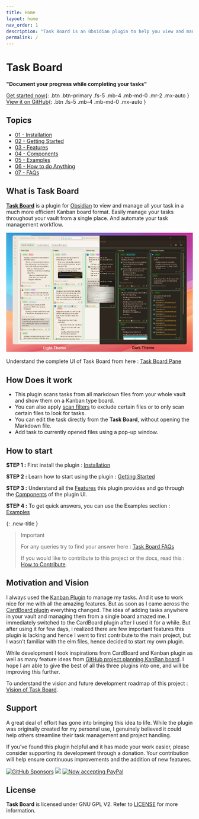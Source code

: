 ```yaml
---
title: Home
layout: home
nav_order: 1
description: "Task Board is an Obsidian plugin to help you view and manage all your tasks, throughout your vault from a single Kanban board."
permalink: /
---
```


# **Task Board**

**"Document your progress while completing your tasks"**

[Get started now](#how-to-start){: .btn .btn-primary .fs-5 .mb-4 .mb-md-0 .mr-2 .mx-auto }
[View it on GitHub](https://github.com/tu2-atmanand/Task-Board){: .btn .fs-5 .mb-4 .mb-md-0 .mx-auto }

## Topics

- [01 - Installation](./docs/Installation.md)
- [02 - Getting Started](./docs/Getting_Started.md)
- [03 - Features](./docs/Features/index.md)
- [04 - Components](./docs/Components/index.md)
- [05 - Examples](./docs/Examples/index.md)
- [06 - How to do Anything](./docs/How_To/index.md)
- [07 - FAQs](./docs/FAQs/index.md)

## **What is Task Board**

[**Task Board**](https://github.com/tu2-atmanand/Task-Board) is a plugin for [Obsidian](https://obsidian.md/) to view and manage all your task in a much more efficient Kanban board format. Easily manage your tasks throughout your vault from a single place. And automate your task management workflow.

![Task Board Thumbnail](./assets/TaskBoardThumbnail-2.png)

Understand the complete UI of Task Board from here : [Task Board Pane](./docs/Components/Task_Board_Pane.md)

## How Does it work

- This plugin scans tasks from all markdown files from your whole vault and show them on a Kanban type board.
- You can also apply [scan filters](./docs/Features/Filters_for_Scanning.md) to exclude certain files or to only scan certain files to look for tasks.
- You can edit the task directly from the **Task Board**, without opening the Markdown file.
- Add task to currently opened files using a pop-up window.

## How to start

**STEP 1 :** First install the plugin : [Installation](./docs/Installation.md)

**STEP 2 :** Learn how to start using the plugin : [Getting Started](./docs/Getting_Started.md)

**STEP 3 :** Understand all the [Features](./docs/Features/index.md) this plugin provides and go through the [Components](./docs/Components/index.md) of the plugin UI.

**STEP 4 :** To get quick answers, you can use the Examples section : [Examples](./docs/Examples/index.md)

{: .new-title }
> Important
>
> For any queries try to find your answer here : [Task Board FAQs](./docs/How_To/index.md)
>
> If you would like to contribute to this project or the docs, read this : [How to Contribute](./docs/Advanced/index.md).

## Motivation and Vision

I always used the [Kanban Plugin](https://github.com/mgmeyers/obsidian-kanban) to manage my tasks. And it use to work nice for me with all the amazing features. But as soon as I came across the [CardBoard plugin](obsidian://show-plugin?id=card-board) everything changed. The idea of adding tasks anywhere in your vault and managing them from a single board amazed me. I immediately switched to the CardBoard plugin after I used it for a while. But after using it for few days, i realized there are few important features this plugin is lacking and hence I went to first contribute to the main project, but I wasn't familiar with the elm files, hence decided to start my own plugin.

While development I took inspirations from CardBoard and Kanban plugin as well as many feature ideas from [GitHub project planning KanBan board](https://docs.github.com/en/issues/planning-and-tracking-with-projects/customizing-views-in-your-project/changing-the-layout-of-a-view#about-the-board-layout). I hope I am able to give the best of all this three plugins into one, and will be improving this further.

To understand the vision and future development roadmap of this project : [Vision of Task Board](./docs/Vision.md).

## Support

A great deal of effort has gone into bringing this idea to life. While the plugin was originally created for my personal use, I genuinely believed it could help others streamline their task management and project handling.

If you’ve found this plugin helpful and it has made your work easier, please consider supporting its development through a donation. Your contribution will help ensure continuous improvements and the addition of new features.

[![GitHub Sponsors](https://img.shields.io/github/sponsors/tu2-atmanand?label=Sponsor&logo=GitHub%20Sponsors&style=for-the-badge)](https://github.com/sponsors/tu2-atmanand) <a href="https://www.buymeacoffee.com/tu2_atmanand"><img src="https://img.buymeacoffee.com/button-api/?text=Buy me a book&emoji=📖&slug=tu2_atmanand&button_colour=BD5FFF&font_colour=ffffff&font_family=Cookie&outline_colour=000000&coffee_colour=FFDD00" /></a> <a href="https://paypal.me/tu2atmanand"><img src="https://www.paypalobjects.com/webstatic/mktg/logo/bdg_now_accepting_pp_2line_w.png" border="0" alt="Now accepting PayPal"></a>

## License

**Task Board** is licensed under GNU GPL V2. Refer to [LICENSE](https://github.com/tu2-atmanand/Task-Board/blob/main/LICENSE) for more information.
